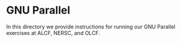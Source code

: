 # GNU Parallel

In this directory we provide instructions for running our
GNU Parallel exercises at ALCF, NERSC, and OLCF.
